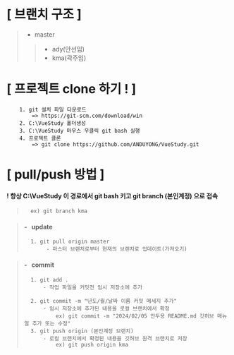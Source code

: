 # [ 브랜치 구조 ]
> - master
>> - ady(안선임)
>> - kma(곽주임)

# [ 프로젝트 clone 하기 ! ]
```
	1. git 설치 파일 다운로드
		=> https://git-scm.com/download/win
	2. C:\VueStudy 폴더생성
	3. C:\VueStudy 마우스 우클릭 git bash 실행
	4. 프로젝트 클론
		=> git clone https://github.com/ANDUYONG/VueStudy.git
```

# [ pull/push 방법 ]
#### ! 항상 C:\VueStudy 이 경로에서 git bash 키고 git branch (본인계정) 으로 접속
> ```
>	ex) git branch kma
> ```


> #### - &nbsp; update
> ```
>	1. git pull origin master
>		 - 마스터 브랜치로부터 현재의 브랜치로 업데이트(가져오기)
> ```

> #### - &nbsp; commit
> ```
>	1. git add .
>		- 작업 파일을 커밋전 임시 저장소에 추가
>
>	2. git commit -m "년도/월/날짜 이름 커밋 메세지 추가"
>		- 임시 저장소에 추가된 내용을 로컬 브랜치에서 확정
>			ex) git commit -m "2024/02/05 안두용 README.md 깃허브 매뉴얼 추가 또는 수정"
>	3. git push origin (본인계정 브랜치)
>		- 로컬 브랜치에서 확정된 내용을 깃허브 원격 브랜치로 저장
>			ex) git push origin kma
> ```
